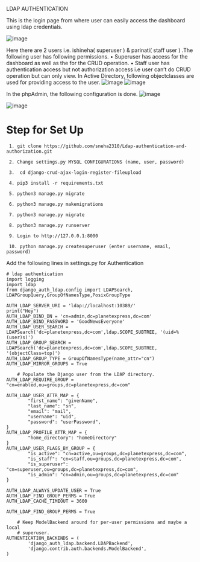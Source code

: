 LDAP AUTHENTICATION

This is the  login page from where user can easily access the dashboard using ldap credentials.

   ![image](https://user-images.githubusercontent.com/67871362/191244747-12ba13a8-4d75-4690-bcc9-9c7f46113299.png)  
   
Here there are 2 users i.e. ishineha( superuser ) & parinati( staff user ) .The following user has following permissions.
    • Superuser has access for the dashboard as well as the for the CRUD operation.
    • Staff user has authentication access but not authorization access i.e user can’t do CRUD operation but can only view.
In Active Directory, following objectclasses are used for providing access to the user.
                                                                                                                                                             ![image](https://user-images.githubusercontent.com/67871362/191244803-e102cc3e-2f1e-4ca9-a219-f6270866c0c7.png)
                                                                                                                                                             ![image](https://user-images.githubusercontent.com/67871362/191244932-20182e24-21ea-48f8-965b-93f841c78d1e.png)


In the phpAdmin, the following configuration is done.
                                                                                                                                                             ![image](https://user-images.githubusercontent.com/67871362/191244948-4b629ff2-9b03-426a-9436-11e09f30060a.png)

   ![image](https://user-images.githubusercontent.com/67871362/191244990-7b97ba94-ad80-4428-957b-4bb861e6dea0.png)


# Step for Set Up
``` 
 1. git clone https://github.com/sneha2310/Ldap-authentication-and-authorization.git

 2. Change settings.py MYSQL CONFIGURATIONS (name, user, password)

 3.  cd django-crud-ajax-login-register-fileupload

 4. pip3 install -r requirements.txt

 5. python3 manage.py migrate

 6. python3 manage.py makemigrations

 7. python3 manage.py migrate

 8. python3 manage.py runserver

 9. Login to http://127.0.0.1:8000

 10. python manage.py createsuperuser (enter username, email, password)

```
Add the following lines in settings.py for Authentication

```
# ldap authentication
import logging
import ldap
from django_auth_ldap.config import LDAPSearch, LDAPGroupQuery,GroupOfNamesType,PosixGroupType

AUTH_LDAP_SERVER_URI = 'ldap://localhost:10389/' 
print("Hey")
AUTH_LDAP_BIND_DN = 'cn=admin,dc=planetexpress,dc=com'
AUTH_LDAP_BIND_PASSWORD = 'GoodNewsEveryone'
AUTH_LDAP_USER_SEARCH = LDAPSearch('dc=planetexpress,dc=com',ldap.SCOPE_SUBTREE, '(uid=%(user)s)')
AUTH_LDAP_GROUP_SEARCH = LDAPSearch('dc=planetexpress,dc=com',ldap.SCOPE_SUBTREE, '(objectClass=top)')
AUTH_LDAP_GROUP_TYPE = GroupOfNamesType(name_attr="cn")
AUTH_LDAP_MIRROR_GROUPS = True

    # Populate the Django user from the LDAP directory.
AUTH_LDAP_REQUIRE_GROUP = "cn=enabled,ou=groups,dc=planetexpress,dc=com"

AUTH_LDAP_USER_ATTR_MAP = {
        "first_name": "givenName",
        "last_name": "sn",
        "email": "mail",
        "username": "uid",
        "password": "userPassword",
}
AUTH_LDAP_PROFILE_ATTR_MAP = {
        "home_directory": "homeDirectory"
}
AUTH_LDAP_USER_FLAGS_BY_GROUP = {
        "is_active": "cn=active,ou=groups,dc=planetexpress,dc=com",
        "is_staff": "cn=staff,ou=groups,dc=planetexpress,dc=com",
        "is_superuser": "cn=superuser,ou=groups,dc=planetexpress,dc=com",
        "is_admin": "cn=admin,ou=groups,dc=planetexpress,dc=com"
}
    
AUTH_LDAP_ALWAYS_UPDATE_USER = True
AUTH_LDAP_FIND_GROUP_PERMS = True
AUTH_LDAP_CACHE_TIMEOUT = 3600
    
AUTH_LDAP_FIND_GROUP_PERMS = True
    
    # Keep ModelBackend around for per-user permissions and maybe a local
    # superuser.
AUTHENTICATION_BACKENDS = (
        'django_auth_ldap.backend.LDAPBackend',
        'django.contrib.auth.backends.ModelBackend',
)

```
